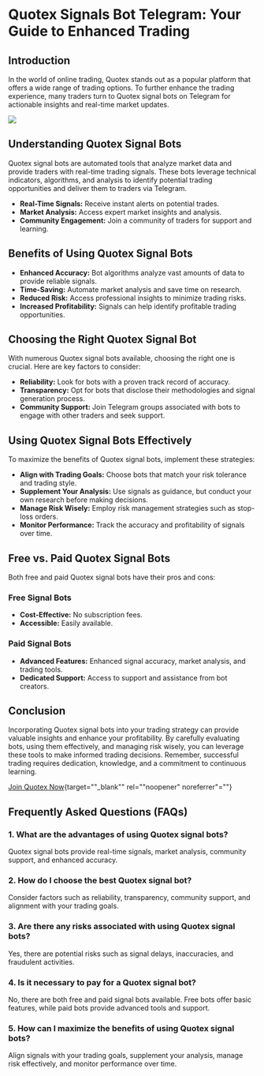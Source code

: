 # Quotex Signals Bot Telegram: Your Guide to Enhanced Trading

## Introduction

In the world of online trading, Quotex stands out as a popular platform
that offers a wide range of trading options. To further enhance the
trading experience, many traders turn to Quotex signal bots on Telegram
for actionable insights and real-time market updates.

[![](https://static.quotex.io/files/8_en/300_250.jpg)](https://traff.sbs/brokerqxsignupf)

## Understanding Quotex Signal Bots

Quotex signal bots are automated tools that analyze market data and
provide traders with real-time trading signals. These bots leverage
technical indicators, algorithms, and analysis to identify potential
trading opportunities and deliver them to traders via Telegram.

-   **Real-Time Signals:** Receive instant alerts on potential trades.
-   **Market Analysis:** Access expert market insights and analysis.
-   **Community Engagement:** Join a community of traders for support
    and learning.

## Benefits of Using Quotex Signal Bots

-   **Enhanced Accuracy:** Bot algorithms analyze vast amounts of data
    to provide reliable signals.
-   **Time-Saving:** Automate market analysis and save time on research.
-   **Reduced Risk:** Access professional insights to minimize trading
    risks.
-   **Increased Profitability:** Signals can help identify profitable
    trading opportunities.

## Choosing the Right Quotex Signal Bot

With numerous Quotex signal bots available, choosing the right one is
crucial. Here are key factors to consider:

-   **Reliability:** Look for bots with a proven track record of
    accuracy.
-   **Transparency:** Opt for bots that disclose their methodologies and
    signal generation process.
-   **Community Support:** Join Telegram groups associated with bots to
    engage with other traders and seek support.

## Using Quotex Signal Bots Effectively

To maximize the benefits of Quotex signal bots, implement these
strategies:

-   **Align with Trading Goals:** Choose bots that match your risk
    tolerance and trading style.
-   **Supplement Your Analysis:** Use signals as guidance, but conduct
    your own research before making decisions.
-   **Manage Risk Wisely:** Employ risk management strategies such as
    stop-loss orders.
-   **Monitor Performance:** Track the accuracy and profitability of
    signals over time.

## Free vs. Paid Quotex Signal Bots

Both free and paid Quotex signal bots have their pros and cons:

### Free Signal Bots

-   **Cost-Effective:** No subscription fees.
-   **Accessible:** Easily available.

### Paid Signal Bots

-   **Advanced Features:** Enhanced signal accuracy, market analysis,
    and trading tools.
-   **Dedicated Support:** Access to support and assistance from bot
    creators.

## Conclusion

Incorporating Quotex signal bots into your trading strategy can provide
valuable insights and enhance your profitability. By carefully
evaluating bots, using them effectively, and managing risk wisely, you
can leverage these tools to make informed trading decisions. Remember,
successful trading requires dedication, knowledge, and a commitment to
continuous learning.

[Join Quotex
Now](\%22https://traff.sbs/brokerqxsignup\%22){target=""_blank""
rel=""noopener" noreferrer"=""}

## Frequently Asked Questions (FAQs)

### 1. What are the advantages of using Quotex signal bots?

Quotex signal bots provide real-time signals, market analysis, community
support, and enhanced accuracy.

### 2. How do I choose the best Quotex signal bot?

Consider factors such as reliability, transparency, community support,
and alignment with your trading goals.

### 3. Are there any risks associated with using Quotex signal bots?

Yes, there are potential risks such as signal delays, inaccuracies, and
fraudulent activities.

### 4. Is it necessary to pay for a Quotex signal bot?

No, there are both free and paid signal bots available. Free bots offer
basic features, while paid bots provide advanced tools and support.

### 5. How can I maximize the benefits of using Quotex signal bots?

Align signals with your trading goals, supplement your analysis, manage
risk effectively, and monitor performance over time.

